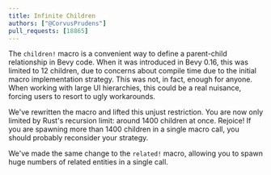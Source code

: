 ```yaml
---
title: Infinite Children
authors: ["@CorvusPrudens"]
pull_requests: [18865]
---
```


The `children!` macro is a convenient way to define a parent-child relationship in Bevy code.
When it was introduced in Bevy 0.16, this was limited to 12 children, due to concerns about compile time due to the initial macro implementation strategy.
This was not, in fact, enough for anyone.
When working with large UI hierarchies, this could be a real nuisance, forcing users to resort to ugly workarounds.

We've rewritten the macro and lifted this unjust restriction. You are now only limited by Rust's recursion limit: around 1400 children at once.
Rejoice!
If you are spawning more than 1400 children in a single macro call, you should probably reconsider your strategy.

We've made the same change to the `related!` macro, allowing you to spawn huge numbers of related entities in a single call.
